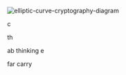 ![elliptic-curve-cryptography-diagram](https://github.com/user-attachments/assets/55859876-36df-4692-afc7-c171479ca421)

c

th

ab
  thinking e

far
   carry
